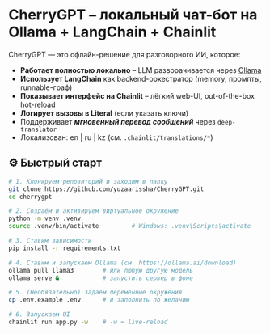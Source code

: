 # CherryGPT – локальный чат-бот на Ollama + LangChain + Chainlit

CherryGPT — это офлайн-решение для разговорного ИИ, которое:

* **Работает полностью локально** – LLM разворачивается через [Ollama](https://ollama.ai)  
* **Использует LangChain** как backend-оркестратор (memory, промпты, runnable-граф)  
* **Показывает интерфейс на Chainlit** – лёгкий web-UI, out-of-the-box hot-reload  
* **Логирует вызовы в Literal** (если указать ключи)  
* Поддерживает ***мгновенный перевод сообщений*** через `deep-translator`  
* Локализован: en | ru | kz (см. `.chainlit/translations/*`)

## ⚙️ Быстрый старт

```bash
# 1. Клонируем репозиторий и заходим в папку
git clone https://github.com/yuzaarissha/CherryGPT.git
cd cherrygpt

# 2. Создаём и активируем виртуальное окружение
python -m venv .venv
source .venv/bin/activate         # Windows: .venv\Scripts\activate

# 3. Ставим зависимости
pip install -r requirements.txt

# 4. Ставим и запускаем Ollama (см. https://ollama.ai/download)
ollama pull llama3        # или любую другую модель
ollama serve &            # запустить сервер в фоне

# 5. (Необязательно) задаём переменные окружения
cp .env.example .env      # и заполнить по желанию

# 6. Запускаем UI
chainlit run app.py -w    # -w = live-reload
